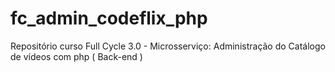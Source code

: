 # fc_admin_codeflix_php
Repositório curso Full Cycle 3.0 - Microsserviço: Administração do Catálogo de vídeos com php ( Back-end )
